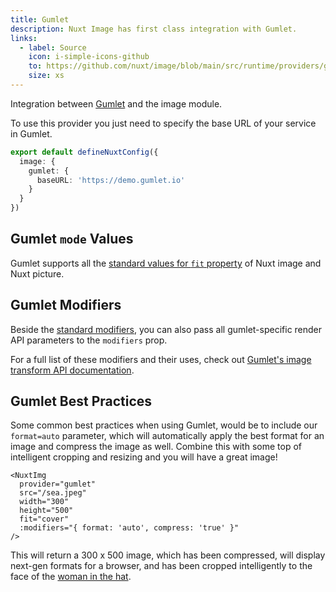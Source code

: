 ```yaml
---
title: Gumlet
description: Nuxt Image has first class integration with Gumlet.
links:
  - label: Source
    icon: i-simple-icons-github
    to: https://github.com/nuxt/image/blob/main/src/runtime/providers/gumlet.ts
    size: xs
---
```


Integration between [Gumlet](https://docs.gumlet.com) and the image module.

To use this provider you just need to specify the base URL of your service in Gumlet.

```ts [nuxt.config.ts]
export default defineNuxtConfig({
  image: {
    gumlet: {
      baseURL: 'https://demo.gumlet.io'
    }
  }
})
```

## Gumlet `mode` Values

Gumlet supports all the [standard values for `fit` property](/usage/nuxt-img#fit) of Nuxt image and Nuxt picture.

## Gumlet Modifiers

Beside the [standard modifiers](/usage/nuxt-img#modifiers), you can also pass all gumlet-specific render API parameters to the `modifiers` prop.

For a full list of these modifiers and their uses, check out [Gumlet's image transform API documentation](https://docs.gumlet.com/reference/image-transform-size#mode).

## Gumlet Best Practices

Some common best practices when using Gumlet, would be to include our `format=auto` parameter, which will automatically apply the best format for an image and compress the image as well. Combine this with some top of intelligent cropping and resizing and you will have a great image!

```vue
<NuxtImg
  provider="gumlet"
  src="/sea.jpeg"
  width="300"
  height="500"
  fit="cover"
  :modifiers="{ format: 'auto', compress: 'true' }"
/>
```

This will return a 300 x 500 image, which has been compressed, will display next-gen formats for a browser, and has been cropped intelligently to the face of the [woman in the hat](https://demo.gumlet.io/sea.jpeg?format=auto&w=300&h=500&compress=true).
